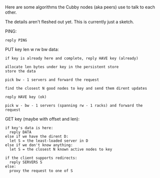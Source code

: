 Here are some algorithms the Cubby nodes (aka peers) use to talk to each
other.

The details aren't fleshed out yet. This is currently just a sketch.

PING:

    reply PING

PUT key len w rw bw data:

    if key is already here and complete, reply HAVE key (already)

    allocate len bytes under key in the persistent store
    store the data

    pick bw - 1 servers and forward the request

    find the closest N good nodes to key and send them dirent updates

    reply HAVE key (ok)

    pick w - bw - 1 servers (spanning rw - 1 racks) and forward the request

GET key (maybe with offset and len):

    if key's data is here:
      reply DATA
    else if we have the dirent D:
      let S = the least-loaded server in D
    else if we don't know anything:
      let S = the closest N known active nodes to key

    if the client supports redirects:
      reply SERVERS S
    else:
      proxy the request to one of S

